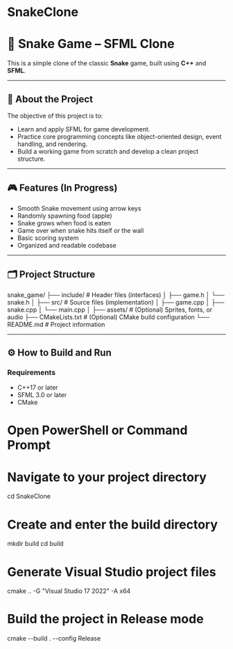 ﻿# SnakeClone

# 🐍 Snake Game – SFML Clone

This is a simple clone of the classic **Snake** game, built using **C++** and **SFML**. 

---

## 📌 About the Project

The objective of this project is to:

- Learn and apply SFML for game development.
- Practice core programming concepts like object-oriented design, event handling, and rendering.
- Build a working game from scratch and develop a clean project structure.

---

## 🎮 Features (In Progress)

- Smooth Snake movement using arrow keys
- Randomly spawning food (apple)
- Snake grows when food is eaten
- Game over when snake hits itself or the wall
- Basic scoring system
- Organized and readable codebase

---

## 🗂️ Project Structure

snake_game/
├── include/              # Header files (interfaces)
│   ├── game.h
│   └── snake.h
│
├── src/                  # Source files (implementation)
│   ├── game.cpp
│   ├── snake.cpp
│   └── main.cpp
│
├── assets/               # (Optional) Sprites, fonts, or audio
├── CMakeLists.txt        # (Optional) CMake build configuration
└── README.md             # Project information


---

## ⚙️ How to Build and Run

### Requirements
- C++17 or later
- SFML 3.0 or later
- CMake

# Open PowerShell or Command Prompt

# Navigate to your project directory
cd SnakeClone

# Create and enter the build directory
mkdir build
cd build

# Generate Visual Studio project files
cmake .. -G "Visual Studio 17 2022" -A x64

# Build the project in Release mode
cmake --build . --config Release

